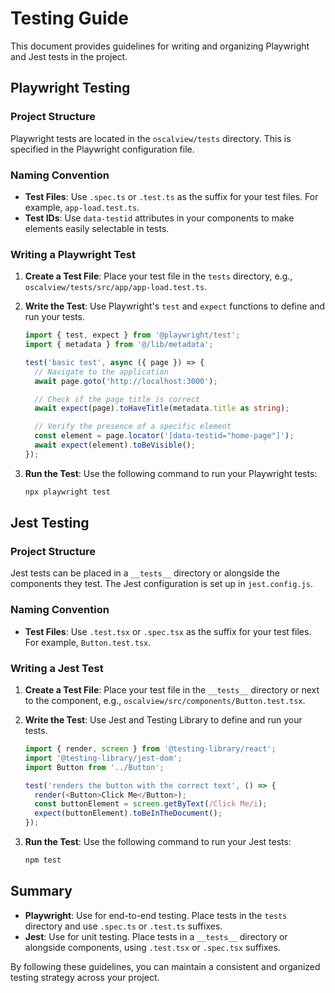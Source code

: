 # Testing Guide

This document provides guidelines for writing and organizing Playwright and Jest tests in the project.

## Playwright Testing

### Project Structure

Playwright tests are located in the `oscalview/tests` directory. This is specified in the Playwright configuration file.

### Naming Convention

- **Test Files**: Use `.spec.ts` or `.test.ts` as the suffix for your test files. For example, `app-load.test.ts`.
- **Test IDs**: Use `data-testid` attributes in your components to make elements easily selectable in tests.

### Writing a Playwright Test

1. **Create a Test File**: Place your test file in the `tests` directory, e.g., `oscalview/tests/src/app/app-load.test.ts`.

2. **Write the Test**: Use Playwright's `test` and `expect` functions to define and run your tests.

   ```typescript
   import { test, expect } from '@playwright/test';
   import { metadata } from '@/lib/metadata';

   test('basic test', async ({ page }) => {
     // Navigate to the application
     await page.goto('http://localhost:3000');

     // Check if the page title is correct
     await expect(page).toHaveTitle(metadata.title as string);

     // Verify the presence of a specific element
     const element = page.locator('[data-testid="home-page"]');
     await expect(element).toBeVisible();
   });
   ```

3. **Run the Test**: Use the following command to run your Playwright tests:

   ```bash
   npx playwright test
   ```

## Jest Testing

### Project Structure

Jest tests can be placed in a `__tests__` directory or alongside the components they test. The Jest configuration is set up in `jest.config.js`.

### Naming Convention

- **Test Files**: Use `.test.tsx` or `.spec.tsx` as the suffix for your test files. For example, `Button.test.tsx`.

### Writing a Jest Test

1. **Create a Test File**: Place your test file in the `__tests__` directory or next to the component, e.g., `oscalview/src/components/Button.test.tsx`.

2. **Write the Test**: Use Jest and Testing Library to define and run your tests.

   ```typescript
   import { render, screen } from '@testing-library/react';
   import '@testing-library/jest-dom';
   import Button from '../Button';

   test('renders the button with the correct text', () => {
     render(<Button>Click Me</Button>);
     const buttonElement = screen.getByText(/Click Me/i);
     expect(buttonElement).toBeInTheDocument();
   });
   ```

3. **Run the Test**: Use the following command to run your Jest tests:

   ```bash
   npm test
   ```

## Summary

- **Playwright**: Use for end-to-end testing. Place tests in the `tests` directory and use `.spec.ts` or `.test.ts` suffixes.
- **Jest**: Use for unit testing. Place tests in a `__tests__` directory or alongside components, using `.test.tsx` or `.spec.tsx` suffixes.

By following these guidelines, you can maintain a consistent and organized testing strategy across your project.
